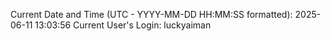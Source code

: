 Current Date and Time (UTC - YYYY-MM-DD HH:MM:SS formatted): 2025-06-11 13:03:56
Current User's Login: luckyaiman
